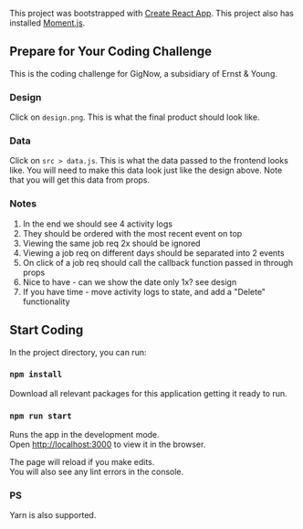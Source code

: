 This project was bootstrapped with [Create React App](https://github.com/facebook/create-react-app).
This project also has installed [Moment.js](https://momentjs.com/docs/).

## Prepare for Your Coding Challenge

This is the coding challenge for GigNow, a subsidiary of Ernst & Young.

### Design

Click on `design.png`. This is what the final product should look like.

### Data

Click on `src > data.js`. This is what the data passed to the frontend looks like.
You will need to make this data look just like the design above.
Note that you will get this data from props.

### Notes

1. In the end we should see 4 activity logs
2. They should be ordered with the most recent event on top
3. Viewing the same job req 2x should be ignored
4. Viewing a job req on different days should be separated into 2 events
5. On click of a job req should call the callback function passed in through props
6. Nice to have - can we show the date only 1x? see design
7. If you have time - move activity logs to state, and add a "Delete" functionality

## Start Coding

In the project directory, you can run:

### `npm install`

Download all relevant packages for this application getting it ready to run.

### `npm run start`

Runs the app in the development mode.<br>
Open [http://localhost:3000](http://localhost:3000) to view it in the browser.

The page will reload if you make edits.<br>
You will also see any lint errors in the console.

### PS

Yarn is also supported.
